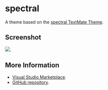 # spectral

A theme based on the [spectral TextMate Theme](http://colorsublime.com/theme/spectral).


## Screenshot
![](https://raw.githubusercontent.com/gerane/VSCodeThemes/master/gerane.Theme-spectral/screenshot.png).


## More Information
* [Visual Studio Marketplace](https://marketplace.visualstudio.com/items/gerane.Theme-spectral).
* [GitHub repository](https://github.com/gerane/VSCodeThemes).
